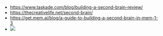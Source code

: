 - https://www.taskade.com/blog/building-a-second-brain-review/
- https://thecreativelife.net/second-brain/
- https://get.mem.ai/blog/a-guide-to-building-a-second-brain-in-mem-1-3
- ![](https://firebasestorage.googleapis.com/v0/b/firescript-577a2.appspot.com/o/imgs%2Fapp%2Fxinyiheng%2FkvWTPv8pCr.png?alt=media&token=a5af1bf6-77bd-4a94-9c08-d48db895c35c)
